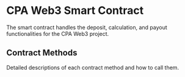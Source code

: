 # CPA Web3 Smart Contract

The smart contract handles the deposit, calculation, and payout functionalities for the CPA Web3 project.

## Contract Methods

Detailed descriptions of each contract method and how to call them.

